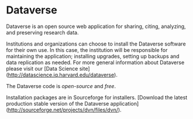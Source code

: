 Dataverse 
==========

Dataverse is an open source web application for sharing, citing, analyzing, and preserving research data.

Institutions and organizations can choose to install the Dataverse software for their own use. 
In this case, the institution will be responsible for maintaining the application; installing upgrades, 
setting up backups and data replication as needed. For more general information about Dataverse please visit our 
[Data Science site] (http://datascience.iq.harvard.edu/dataverse).

The Dataverse code is *open-source* and *free*. 

Installation packages are in Sourceforge for installers. [Download the latest production stable 
version of the Dataverse application] (http://sourceforge.net/projects/dvn/files/dvn/).
